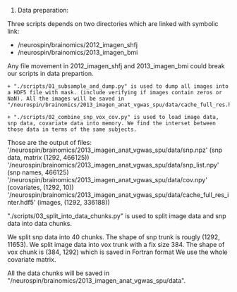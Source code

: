 1. Data preparation:

Three scripts depends on two directories which are linked with symbolic link:

+ /neurospin/brainomics/2012_imagen_shfj
+ /neurospin/brainomics/2013_imagen_bmi

Any file movement in 2012_imagen_shfj and 2013_imagen_bmi could break our scripts in data prepartion.

    + "./scripts/01_subsample_and_dump.py" is used to dump all images into a HDF5 file with mask. (include verifying if images contain zeros or NaN). All the images will be saved in "/neurospin/brainomics/2013_imagen_anat_vgwas_spu/data/cache_full_res.hdf5"

    + "./scripts/02_combine_snp_vox_cov.py" is used to load image data, snp data, covariate data into memory. We find the interset between those data in terms of the same subjects.

Those are the output of files:
'/neurospin/brainomics/2013_imagen_anat_vgwas_spu/data/snp.npz' (snp data, matrix (1292, 466125))
'/neurospin/brainomics/2013_imagen_anat_vgwas_spu/data/snp_list.npy' (snp names, 466125)
'/neurospin/brainomics/2013_imagen_anat_vgwas_spu/data/cov.npy' (covariates, (1292, 10))
'/neurospin/brainomics/2013_imagen_anat_vgwas_spu/data/cache_full_res_inter.hdf5' (images, (1292, 336188))

"./scripts/03_split_into_data_chunks.py" is used to split image data and snp data into data chunks.

We split snp data into 40 chunks. The shape of snp trunk is rougly (1292, 11653).
We split image data into vox trunk with a fix size 384. The shape of vox chunk is (384, 1292) which is saved in Fortran format
We use the whole covariate matrix. 

All the data chunks will be saved in "/neurospin/brainomics/2013_imagen_anat_vgwas_spu/data".






